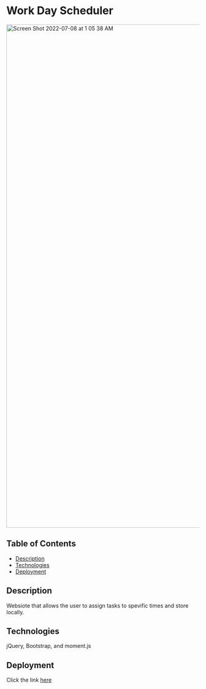 # Work Day Scheduler

<img width="1315" alt="Screen Shot 2022-07-08 at 1 05 38 AM" src="https://user-images.githubusercontent.com/93236563/177920847-2611477d-217b-489e-8741-e30fd9945550.png">

## Table of Contents

  - [Description](#description)
  - [Technologies](#technologies)
  - [Deployment](#deployment)

## Description

Websiote that allows the user to assign tasks to spevific times and store locally.

## Technologies

jQuery, Bootstrap, and moment.js

## Deployment

Click the link [here](https://katensullivan55.github.io/workday-scheduler/)
